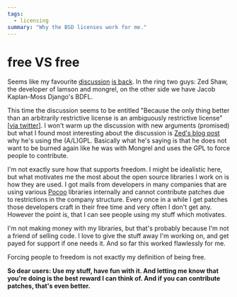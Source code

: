 ```yaml
---
tags:
  - licensing
summary: "Why the BSD licenses work for me."
---
```


# free VS free

Seems like my favourite [discussion](http://zedshaw.com/blog/2009-07-13.html) [is back](http://jacobian.org/writing/gpl-questions). In the ring two guys: Zed
Shaw, the developer of lamson and mongrel, on the other side we have
Jacob Kaplan-Moss Django's BDFL.

This time the discussion seems to be entitled "Because the only thing
better than an arbitrarily restrictive license is an ambiguously
restrictive license" [[via twitter](http://twitter.com/jacobian/status/2598708129)]. I won't warm up the
discussion with new arguments (promised) but what I found most
interesting about the discussion is [Zed's blog post](http://zedshaw.com/blog/2009-07-13.html) why he's using the (A/L)GPL.
Basically what he's saying is that he does not want to be burned again
like he was with Mongrel and uses the GPL to force people to contribute.

I'm not exactly sure how that supports freedom. I might be idealistic
here, but what motivates me the most about the open source libraries I
work on is how they are used. I got mails from developers in many
companies that are using various [Pocoo](http://dev.pocoo.org/)
libraries internally and cannot contribute patches due to restrictions
in the company structure. Every once in a while I get patches those
developers craft in their free time and very often I don't get any.
However the point is, that I can see people using my stuff which
motivates.

I'm not making money with my libraries, but that's probably because I'm
not a friend of selling code. I love to give the stuff away I'm working
on, and get payed for support if one needs it. And so far this worked
flawlessly for me.

Forcing people to freedom is not exactly my definition of being free.

**So dear users: Use my stuff, have fun with it. And letting me know
that you're doing is the best reward I can think of. And if you can
contribute patches, that's even better.**
